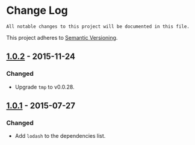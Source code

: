 # Change Log

	All notable changes to this project will be documented in this file.
This project adheres to [Semantic Versioning](http://semver.org/).

## [1.0.2] - 2015-11-24

### Changed

- Upgrade `tmp` to v0.0.28.

## [1.0.1] - 2015-07-27

### Changed

- Add `lodash` to the dependencies list.

[1.0.2]: https://github.com/resin-io-modules/partitioninfo/compare/v1.0.1...v1.0.2
[1.0.1]: https://github.com/resin-io-modules/partitioninfo/compare/v1.0.0...v1.0.1
